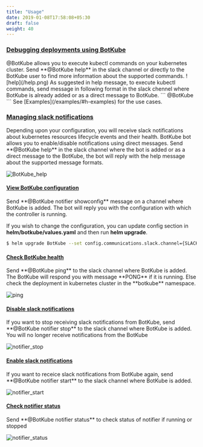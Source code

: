 ```yaml
---
title: "Usage"
date: 2019-01-08T17:58:08+05:30
draft: false
weight: 40
---
```


<h3 class="section-head" id="h-show-help"><a href="#h-show-help">Debugging deployments using BotKube</a></h3>
@BotKube allows you to execute kubectl commands on your kubernetes cluster.
Send **@BotKube help** in the slack channel or directly to the BotKube user to find more information about the supported commands.
![help](/help.png)
As suggested in help message, to execute kubectl commands, send message in following format in the slack chennel where BotKube is already added or as a direct message to BotKube.
```
@BotKube <kubectl command without `kubectl` prefix>
```
See [Examples](/examples/#h-examples) for the use cases.

<h3 class="section-head" id="h-manage-notif"><a href="#h-manage-notif">Managing slack notifications</a></h3>
Depending upon your configuration, you will receive slack notifications about kubernetes resources lifecycle events and their health.
BotKube bot allows you to enable/disable notifications using direct messages. Send **@BotKube help** in the slack channel where the bot is added or as a direct message to the BotKube, the bot will reply with the help message about the supported message formats.

![BotKube_help](/help.png)

<h4 class="section-head" id="h-view-config"><a href="#h-view-config">View BotKube configuration</a></h4>
Send **@BotKube notifier showconfig** message on a channel where BotKube is added. The bot will reply you with the configuration with which the controller is running.

If you wish to change the configuration, you can update config section in **helm/botkube/values.yaml** and then run **helm upgrade**.
```bash
$ helm upgrade BotKube --set config.communications.slack.channel={SLACK_CHANNEL_NAME} --set config.communications.slack.token={SLACK_API_TOKEN_FOR_THE_BOT} helm/BotKube/
```

<h4 class="section-head" id="h-check-health"><a href="#h-check-health">Check BotKube health</a></h4>
Send **@BotKube ping** to the slack channel where BotKube is added. The BotKube will respond you with message **PONG** if it is running. Else check the deployment in kubernetes cluster in the **botkube** namespace.

![ping](/ping.png)


<h4 class="section-head" id="h-notifer-stop"><a href="#h-notifier-stop">Disable slack notifications</a></h4>
If you want to stop receiving slack notifications from BotKube, send
**@BotKube notifier stop**
to the slack channel where BotKube is added. You will no longer receive notifications from the BotKube

![notifier_stop](/notifier_stop.png)

<h4 class="section-head" id="h-notifer-start"><a href="#h-notifier-start">Enable slack notifications</a></h4>
If you want to receice slack notifications from BotKube again, send
**@BotKube notifier start**
to the slack channel where BotKube is added.

![notifier_start](/notifier_start.png)

<h4 class="section-head" id="h-notifer-status"><a href="#h-notifier-status">Check notifier status</a></h4>
Send **@BotKube notifier status** to check status of notifier if running or stopped

![notifier_status](/notifier_status.png)

